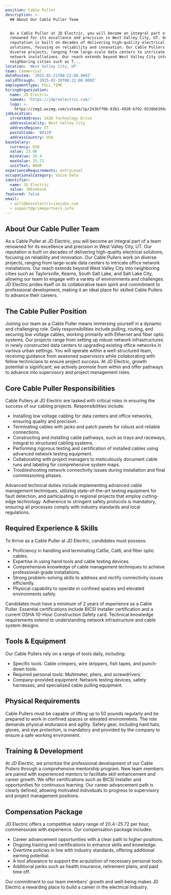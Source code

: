 ```yaml
---
position: Cable Puller
description: >-
  ## About Our Cable Puller Team


  As a Cable Puller at JD Electric, you will become an integral part of a team
  renowned for its excellence and precision in West Valley City, UT. Our
  reputation is built on decades of delivering high-quality electrical
  solutions, focusing on reliability and innovation. Our Cable Pullers work on
  diverse projects, ranging from large-scale data centers to intricate office
  network installations. Our reach extends beyond West Valley City into
  neighboring cities such as T...
location: 'West Valley City, UT'
team: Commercial
datePosted: '2025-01-21T08:22:00.909Z'
validThrough: '2025-02-20T08:22:00.909Z'
employmentType: FULL_TIME
hiringOrganization:
  name: JD Electric
  sameAs: 'https://jdproelectric.com/'
  logo: >-
    https://img1.wsimg.com/isteam/ip/243bff06-83b1-4928-b792-0338b6394a0b/logo/f2643ee5-278f-40f6-b108-dfc392a3d6fa.png/:/rs=w:662,h:160,cg:true,m/cr=w:662,h:160/qt=q:95
jobLocation:
  streetAddress: 3426 Technology Drive
  addressLocality: West Valley City
  addressRegion: UT
  postalCode: '84119'
  addressCountry: USA
baseSalary:
  currency: USD
  value: 23.06
  minValue: 20.4
  maxValue: 25.72
  unitText: HOUR
experienceRequirements: entryLevel
occupationalCategory: Voice Data
identifier:
  name: JD Electric
  value: JDEoekovb
featured: false
email:
  - will@bestelectricianjobs.com
  - support@primepartners.info
---
```




## About Our Cable Puller Team

As a Cable Puller at JD Electric, you will become an integral part of a team renowned for its excellence and precision in West Valley City, UT. Our reputation is built on decades of delivering high-quality electrical solutions, focusing on reliability and innovation. Our Cable Pullers work on diverse projects, ranging from large-scale data centers to intricate office network installations. Our reach extends beyond West Valley City into neighboring cities such as Taylorsville, Kearns, South Salt Lake, and Salt Lake City, allowing our team to engage with a variety of environments and challenges. JD Electric prides itself on its collaborative team spirit and commitment to professional development, making it an ideal place for skilled Cable Pullers to advance their careers.

## The Cable Puller Position

Joining our team as a Cable Puller means immersing yourself in a dynamic and challenging role. Daily responsibilities include pulling, routing, and securing low voltage cables, working primarily with Ethernet and fiber optic systems. Our projects range from setting up robust network infrastructures in newly constructed data centers to upgrading existing office networks in various urban settings. You will operate within a well-structured team, receiving guidance from seasoned supervisors while collaborating with fellow technicians to ensure project success. At JD Electric, growth potential is significant; we actively promote from within and offer pathways to advance into supervisory and project management roles.

## Core Cable Puller Responsibilities

Cable Pullers at JD Electric are tasked with critical roles in ensuring the success of our cabling projects. Responsibilities include:

- Installing low voltage cabling for data centers and office networks, ensuring quality and precision.
- Terminating cables with jacks and patch panels for robust and reliable connections.
- Constructing and installing cable pathways, such as trays and raceways, integral to structured cabling systems.
- Performing rigorous testing and certification of installed cables using advanced network testing equipment.
- Collaborating with project managers to meticulously document cable runs and labeling for comprehensive system maps.
- Troubleshooting network connectivity issues during installation and final commissioning phases.

Advanced technical duties include implementing advanced cable management techniques, utilizing state-of-the-art testing equipment for fault detection, and participating in regional projects that employ cutting-edge technology. Adherence to stringent safety protocols is mandatory, ensuring all processes comply with industry standards and local regulations.

## Required Experience & Skills

To thrive as a Cable Puller at JD Electric, candidates must possess:

- Proficiency in handling and terminating Cat5e, Cat6, and fiber optic cables.
- Expertise in using hand tools and cable testing devices.
- Comprehensive knowledge of cable management techniques to achieve professional-grade installations.
- Strong problem-solving skills to address and rectify connectivity issues efficiently.
- Physical capability to operate in confined spaces and elevated environments safely.

Candidates must have a minimum of 2 years of experience as a Cable Puller. Essential certifications include BICSI Installer certification and a current OSHA 10-Hour Construction Safety card. Technical knowledge requirements extend to understanding network infrastructure and cable system designs.

## Tools & Equipment

Our Cable Pullers rely on a range of tools daily, including:

- Specific tools: Cable crimpers, wire strippers, fish tapes, and punch-down tools.
- Required personal tools: Multimeter, pliers, and screwdrivers.
- Company-provided equipment: Network testing devices, safety harnesses, and specialized cable pulling equipment.

## Physical Requirements

Cable Pullers must be capable of lifting up to 50 pounds regularly and be prepared to work in confined spaces or elevated environments. The role demands physical endurance and agility. Safety gear, including hard hats, gloves, and eye protection, is mandatory and provided by the company to ensure a safe working environment.

## Training & Development

At JD Electric, we prioritize the professional development of our Cable Pullers through a comprehensive mentorship program. New team members are paired with experienced mentors to facilitate skill enhancement and career growth. We offer certifications such as BICSI Installer and opportunities for continuous learning. Our career advancement path is clearly defined, allowing motivated individuals to progress to supervisory and project management positions.

## Compensation Package

JD Electric offers a competitive salary range of $20.4-$25.72 per hour, commensurate with experience. Our compensation package includes:

- Career advancement opportunities with a clear path to higher positions.
- Ongoing training and certifications to enhance skills and knowledge.
- Overtime policies in line with industry standards, offering additional earning potential.
- A tool allowance to support the acquisition of necessary personal tools.
- Additional perks such as health insurance, retirement plans, and paid time off.

Our commitment to our team members' growth and well-being makes JD Electric a rewarding place to build a career in the electrical industry.